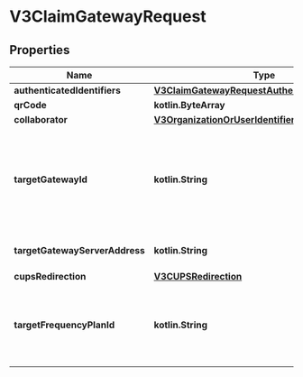 
# V3ClaimGatewayRequest

## Properties
Name | Type | Description | Notes
------------ | ------------- | ------------- | -------------
**authenticatedIdentifiers** | [**V3ClaimGatewayRequestAuthenticatedIdentifiers**](V3ClaimGatewayRequestAuthenticatedIdentifiers.md) |  |  [optional]
**qrCode** | **kotlin.ByteArray** |  |  [optional]
**collaborator** | [**V3OrganizationOrUserIdentifiers**](V3OrganizationOrUserIdentifiers.md) |  |  [optional]
**targetGatewayId** | **kotlin.String** | Gateway ID for the target gateway. This must be a unique value. If this is not set, the target ID for the target gateway will be set to &#x60;&lt;gateway-eui&gt;&#x60;. |  [optional]
**targetGatewayServerAddress** | **kotlin.String** | Target Gateway Server Address for the target gateway. |  [optional]
**cupsRedirection** | [**V3CUPSRedirection**](V3CUPSRedirection.md) |  |  [optional]
**targetFrequencyPlanId** | **kotlin.String** | Frequency plan ID of the target gateway. This equals the first element of the frequency_plan_ids field. |  [optional]



